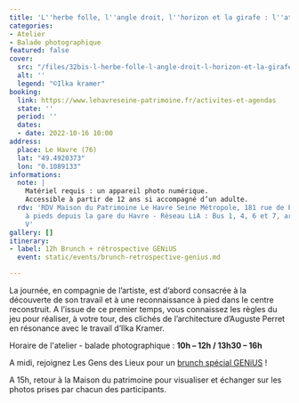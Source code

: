 ```yaml
---
title: 'L''herbe folle, l''angle droit, l''horizon et la girafe : l''atelier'
categories:
- Atelier
- Balade photographique
featured: false
cover:
  src: "/files/32bis-l-herbe-folle-l-angle-droit-l-horizon-et-la-girafe-ilka-kramer.jpg"
  alt: ''
  legend: "©Ilka kramer"
booking:
  link: https://www.lehavreseine-patrimoine.fr/activites-et-agendas
  state: ''
  period: ''
  dates:
  - date: 2022-10-16 10:00
address:
  place: Le Havre (76)
  lat: "49.4920373"
  lon: "0.1089133"
informations:
  note: |
    Matériel requis : un appareil photo numérique.
    Accessible à partir de 12 ans si accompagné d’un adulte.
  rdv: 'RDV Maison du Patrimoine Le Havre Seine Métropole, 181 rue de Paris - 18 min
    à pieds depuis la gare du Havre - Réseau LiA : Bus 1, 4, 6 et 7, arrêt George
    V'
gallery: []
itinerary:
- label: 12h Brunch + rétrospective GENiUS
  event: static/events/brunch-retrospective-genius.md

---
```

La journée, en compagnie de l’artiste, est d’abord consacrée à la découverte de son travail et à une reconnaissance à pied dans le centre reconstruit. A l’issue de ce premier temps, vous connaissez les règles du jeu pour réaliser, à votre tour, des clichés de l’architecture d’Auguste Perret en résonance avec le travail d’Ilka Kramer.

Horaire de l'atelier - balade photographique : **10h – 12h / 13h30 – 16h**

A midi, rejoignez Les Gens des Lieux pour un [brunch spécial GENiUS](https://festivalzigzag.fr/events/brunch-retrospective-genius) !

A 15h, retour à la Maison du patrimoine pour visualiser et échanger sur les photos prises par chacun des participants.